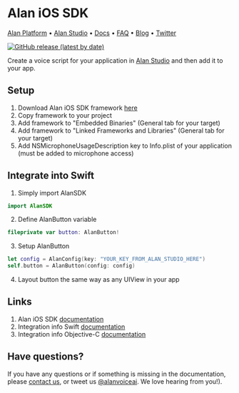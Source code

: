 # Alan iOS SDK

[Alan Platform](https://alan.app/) • [Alan Studio](https://studio.alan.app/register) • [Docs](https://alan.app/docs/intro.html) • [FAQ](https://alan.app/docs/additional/faq.html) •
[Blog](https://alan.app/blog/) • [Twitter](https://twitter.com/alanvoiceai)

[![GitHub release (latest by date)](https://img.shields.io/github/v/release/alan-ai/alan-sdk-ios)](https://github.com/alan-ai/alan-sdk-ios/releases)

Create a voice script for your application in [Alan Studio](https://studio.alan.app/register) and then add it to your app.

## Setup
1. Download Alan iOS SDK framework [here](https://github.com/alan-ai/alan-sdk-ios/releases)
2. Copy framework to your project
3. Add framework to "Embedded Binaries" (General tab for your target)
4. Add framework to "Linked Frameworks and Libraries" (General tab for your target)
5. Add NSMicrophoneUsageDescription key to Info.plist of your application (must be added to microphone access)

## Integrate into Swift
1. Simply import AlanSDK
```swift
import AlanSDK
```
2. Define AlanButton variable
```swift
fileprivate var button: AlanButton!
```
3. Setup AlanButton
```swift
let config = AlanConfig(key: "YOUR_KEY_FROM_ALAN_STUDIO_HERE")
self.button = AlanButton(config: config)
```
4. Layout button the same way as any UIView in your app

## Links
1. Alan iOS SDK [documentation](https://alan.app/docs/integrations/ios.html#download)
2. Integration info Swift [documentation](https://alan.app/docs/integrations/ios.html#integrate-into-swift)
3. Integration info Objective-C [documentation](https://alan.app/docs/integrations/ios.html#integrate-into-objective-c)

## Have questions?
If you have any questions or if something is missing in the documentation, please [contact us](mailto:support@alan.app), or tweet us [@alanvoiceai](https://twitter.com/alanvoiceai). We love hearing from you!).
